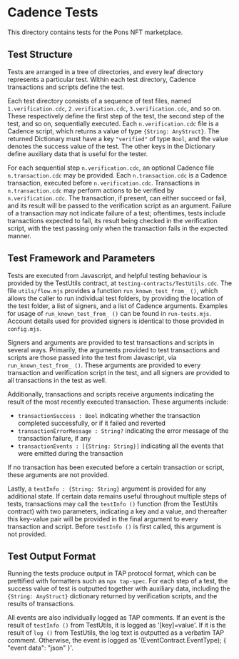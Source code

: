 # Cadence Tests

This directory contains tests for the Pons NFT marketplace.

## Test Structure

Tests are arranged in a tree of directories, and every leaf directory represents a particular test. Within each test directory, Cadence transactions and scripts define the test.

Each test directory consists of a sequence of test files, named `1.verification.cdc`, `2.verification.cdc`, `3.verification.cdc`, and so on. These respectively define the first step of the test, the second step of the test, and so on, sequentially executed.  Each `n.verification.cdc` file is a Cadence script, which returns a value of type `{String: AnyStruct}`. The returned Dictionary must have a key `"verified"` of type `Bool`, and the value denotes the success value of the test. The other keys in the Dictionary define auxiliary data that is useful for the tester.

For each sequential step `n.verification.cdc`, an optional Cadence file `n.transaction.cdc` may be provided. Each `n.transaction.cdc` is a Cadence transaction, executed before `n.verification.cdc`. Transactions in `n.transaction.cdc` may perform actions to be verified by `n.verification.cdc`. The transaction, if present, can either succeed or fail, and its result will be passed to the verification script as an argument. Failure of a transaction may not indicate failure of a test; oftentimes, tests include transactions expected to fail, its result being checked in the verification script, with the test passing only when the transaction fails in the expected manner.

## Test Framework and Parameters

Tests are executed from Javascript, and helpful testing behaviour is provided by the TestUtils contract, at `testing-contracts/TestUtils.cdc`. The file `utils/flow.mjs` provides a function `run_known_test_from_ ()`, which allows the caller to run individual test folders, by providing the location of the test folder, a list of signers, and a list of Cadence arguments. Examples for usage of `run_known_test_from_ ()` can be found in `run-tests.mjs`. Account details used for provided signers is identical to those provided in `config.mjs`.

Signers and arguments are provided to test transactions and scripts in several ways. Primarily, the arguments provided to test transactions and scripts are those passed into the test from Javascript, via `run_known_test_from_ ()`. These arguments are provided to every transaction and verification script in the test, and all signers are provided to all transactions in the test as well.

Additionally, transactions and scripts receive arguments indicating the result of the most recently executed transaction. These arguments include:
- `transactionSuccess : Bool` indicating whether the transaction completed successfully, or if it failed and reverted
- `transactionErrorMessage : String?` indicating the error message of the transaction failure, if any
- `transactionEvents : [{String: String}]` indicating all the events that were emitted during the transaction

If no transaction has been executed before a certain transaction or script, these arguments are not provided.

Lastly, a `testInfo : {String: String}` argument is provided for any additional state. If certain data remains useful throughout multiple steps of tests, transactions may call the `testInfo ()` function (from the TestUtils contract) with two parameters, indicating a key and a value, and thereafter this key-value pair will be provided in the final argument to every transaction and script. Before `testInfo ()` is first called, this argument is not provided.

## Test Output Format

Running the tests produce output in TAP protocol format, which can be prettified with formatters such as `npx tap-spec`. For each step of a test, the success value of test is outputted together with auxiliary data, including the `{String: AnyStruct}` dictionary returned by verification scripts, and the results of transactions.

All events are also individually logged as TAP comments. If an event is the result of `testInfo ()` from TestUtils, it is logged as '[key]=value'. If it is the result of `log ()` from TestUtils, the log text is outputted as a verbatim TAP comment. Otherwise, the event is logged as '(EventContract.EventType); { "event data": "json" }'.
